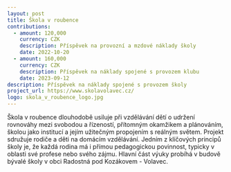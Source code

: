 ```yaml
---
layout: post
title: Škola v roubence
contributions:
  - amount: 120,000
    currency: CZK
    description: Příspěvek na provozní a mzdové náklady školy
    date: 2022-10-20
  - amount: 160,000
    currency: CZK
    description: Příspěvek na náklady spojené s provozem klubu
    date: 2023-09-12
description: Příspěvek na náklady spojené s provozem školy
project_url: https://www.skolavolavec.cz/
logo: skola_v_roubence_logo.jpg
---
```


Škola v roubence dlouhodobě usiluje při vzdělávání dětí o udržení rovnováhy mezi svobodou a řízeností, přítomným okamžikem a plánováním, školou jako institucí a jejím užitečným propojením s reálným světem. Projekt sdružuje rodiče a děti na domácím vzdělávání. Jedním z klíčových principů školy je, že každá rodina má i přímou pedagogickou povinnost, typicky v oblasti své profese nebo svého zájmu. Hlavní část výuky probíhá v budově bývalé školy v obci Radostná pod Kozákovem - Volavec.



